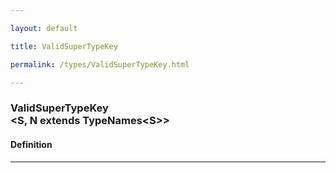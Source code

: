 ```yaml
---

layout: default

title: ValidSuperTypeKey

permalink: /types/ValidSuperTypeKey.html

---
```


### ValidSuperTypeKey<br/><S, N extends TypeNames&lt;S&gt;>

#### Definition

---

